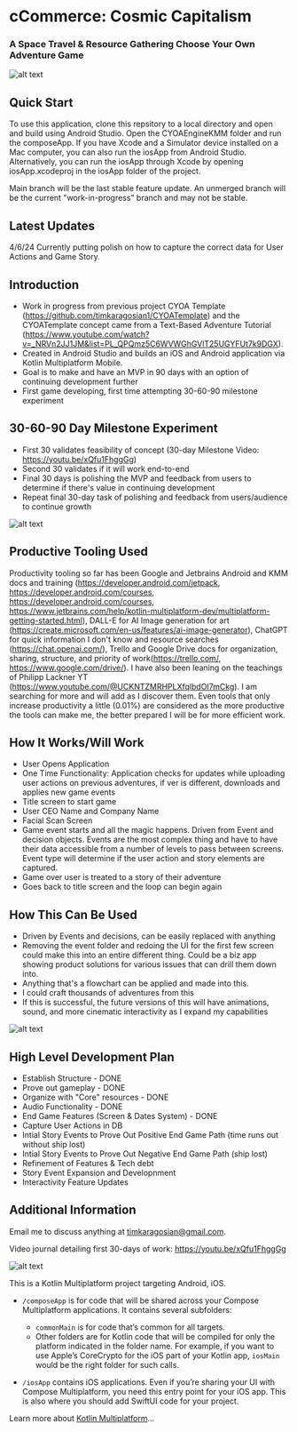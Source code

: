 # cCommerce: Cosmic Capitalism
### A Space Travel & Resource Gathering Choose Your Own Adventure Game

![alt text](https://github.com/timkaragosian1/CYOAEngineKMM/blob/main/composeApp/src/commonMain/composeResources/drawable/open_screen_bkg1.jpeg)

## Quick Start
To use this application, clone this repsitory to a local directory and open and build using Android Studio. Open the CYOAEngineKMM folder and run the composeApp. If you have Xcode and a Simulator device installed on a Mac computer, you can also run the iosApp from Android Studio. Alternatively, you can run the iosApp through Xcode by opening iosApp.xcodeproj in the iosApp folder of the project.

Main branch will be the last stable feature update. An unmerged branch will be the current "work-in-progress" branch and may not be stable.

## Latest Updates
4/6/24 Currently putting polish on how to capture the correct data for User Actions and Game Story.

## Introduction
- Work in progress from previous project CYOA Template (https://github.com/timkaragosian1/CYOATemplate) and the CYOATemplate concept came from a Text-Based Adventure Tutorial (https://www.youtube.com/watch?v=_NRVn2JJ1JM&list=PL_QPQmz5C6WVWGhGVlT25UGYFUt7k9DGX).
- Created in Android Studio and builds an iOS and Android application via Kotlin Multiplatform Mobile.
- Goal is to make and have an MVP in 90 days with an option of continuing development further
- First game developing, first time attempting 30-60-90 milestone experiment

## 30-60-90 Day Milestone Experiment
- First 30 validates feasibility of concept (30-day Milestone Video: https://youtu.be/xQfu1FhggGg)
- Second 30 validates if it will work end-to-end
- Final 30 days is polishing the MVP and feedback from users to determine if there's value in continuing development
- Repeat final 30-day task of polishing and feedback from users/audience to continue growth

![alt text](https://github.com/timkaragosian1/CYOAEngineKMM/blob/main/composeApp/src/commonMain/composeResources/drawable/considering_rockets.jpeg)

## Productive Tooling Used
Productivity tooling so far has been Google and Jetbrains Android and KMM docs and training (https://developer.android.com/jetpack, https://developer.android.com/courses, https://developer.android.com/courses, https://www.jetbrains.com/help/kotlin-multiplatform-dev/multiplatform-getting-started.html), DALL-E for AI Image generation for art (https://create.microsoft.com/en-us/features/ai-image-generator), ChatGPT for quick information I don't know and resource searches (https://chat.openai.com/), Trello and Google Drive docs for organization, sharing, structure, and priority of work(https://trello.com/, https://www.google.com/drive/). I have also been leaning on the teachings of Philipp Lackner YT (https://www.youtube.com/@UCKNTZMRHPLXfqlbdOI7mCkg).
I am searching for more and will add as I discover them. Even tools that only increase productivity a little (0.01%) are considered as the more productive the tools can make me, the better prepared I will be for more efficient work.

## How It Works/Will Work
- User Opens Application
- One Time Functionality: Application checks for updates while uploading user actions on previous adventures, if ver is different, downloads and applies new game events
- Title screen to start game
- User CEO Name and Company Name
- Facial Scan Screen
- Game event starts and all the magic happens. Driven from Event and decision objects. Events are the most complex thing and have to have their data accessible from a number of levels to pass between screens. Event type will determine if the user action and story elements are captured.
- Game over user is treated to a story of their adventure
- Goes back to title screen and the loop can begin again

## How This Can Be Used
- Driven by Events and decisions, can be easily replaced with anything
- Removing the event folder and redoing the UI for the first few screen could make this into an entire different thing. Could be a biz app showing product solutions for various issues that can drill them down into.
- Anything that's a flowchart can be applied and made into this.
- I could craft thousands of adventures from this
- If this is successful, the future versions of this will have animations, sound, and more cinematic interactivity as I expand my capabilities 

![alt text](https://github.com/timkaragosian1/CYOAEngineKMM/blob/main/composeApp/src/commonMain/composeResources/drawable/rocket_blueprint.jpeg)

## High Level Development Plan
* Establish Structure - DONE
* Prove out gameplay - DONE
* Organize with "Core" resources - DONE
* Audio Functionality - DONE
* End Game Features (Screen & Dates System) - DONE
* Capture User Actions in DB 
* Intial Story Events to Prove Out Positive End Game Path (time runs out without ship lost)
* Intial Story Events to Prove Out Negative End Game Path (ship lost)
* Refinement of Features & Tech debt
* Story Event Expansion and Developnment
* Interactivity Feature Updates

## Additional Information
Email me to discuss anything at timkaragosian@gmail.com.

Video journal detailing first 30-days of work: https://youtu.be/xQfu1FhggGg

![alt text](https://github.com/timkaragosian1/CYOAEngineKMM/blob/main/composeApp/src/commonMain/composeResources/drawable/usa_resource_company.jpeg)

This is a Kotlin Multiplatform project targeting Android, iOS.

* `/composeApp` is for code that will be shared across your Compose Multiplatform applications.
  It contains several subfolders:
  - `commonMain` is for code that’s common for all targets.
  - Other folders are for Kotlin code that will be compiled for only the platform indicated in the folder name.
    For example, if you want to use Apple’s CoreCrypto for the iOS part of your Kotlin app,
    `iosMain` would be the right folder for such calls.

* `/iosApp` contains iOS applications. Even if you’re sharing your UI with Compose Multiplatform, 
  you need this entry point for your iOS app. This is also where you should add SwiftUI code for your project.


Learn more about [Kotlin Multiplatform](https://www.jetbrains.com/help/kotlin-multiplatform-dev/get-started.html)…
